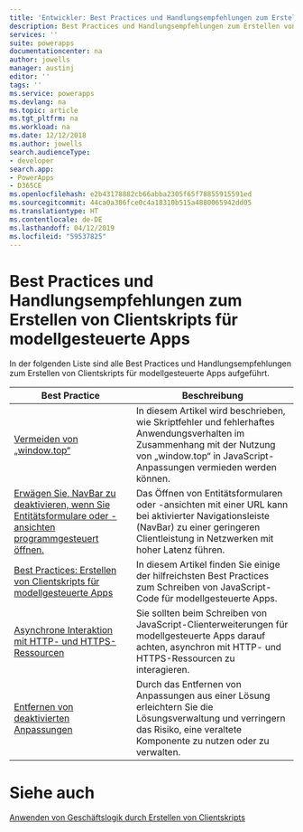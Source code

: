 ```yaml
---
title: 'Entwickler: Best Practices und Handlungsempfehlungen zum Erstellen von Clientskripts für modellgesteuerte Apps | Microsoft-Dokumentation'
description: Best Practices und Handlungsempfehlungen zum Erstellen von Clientskripts für Entwickler von modellgesteuerten Apps in PowerApps.
services: ''
suite: powerapps
documentationcenter: na
author: jowells
manager: austinj
editor: ''
tags: ''
ms.service: powerapps
ms.devlang: na
ms.topic: article
ms.tgt_pltfrm: na
ms.workload: na
ms.date: 12/12/2018
ms.author: jowells
search.audienceType:
- developer
search.app:
- PowerApps
- D365CE
ms.openlocfilehash: e2b43178882cb66abba2305f65f78855915591ed
ms.sourcegitcommit: 44ca0a386fce0c4a18310b515a4880065942dd05
ms.translationtype: HT
ms.contentlocale: de-DE
ms.lasthandoff: 04/12/2019
ms.locfileid: "59537825"
---
```

# <a name="best-practices-and-guidance-of-client-side-scripting-for-model-driven-apps"></a>Best Practices und Handlungsempfehlungen zum Erstellen von Clientskripts für modellgesteuerte Apps

In der folgenden Liste sind alle Best Practices und Handlungsempfehlungen zum Erstellen von Clientskripts für modellgesteuerte Apps aufgeführt.

|Best Practice  |Beschreibung  |
|---------|---------|
|[Vermeiden von „window.top“](avoid-window-top.md)     |In diesem Artikel wird beschrieben, wie Skriptfehler und fehlerhaftes Anwendungsverhalten im Zusammenhang mit der Nutzung von „window.top“ in JavaScript-Anpassungen vermieden werden können.         |
|[Erwägen Sie, NavBar zu deaktivieren, wenn Sie Entitätsformulare oder -ansichten programmgesteuert öffnen.](consider-disabling-navbar-programmatically-opening-entity-forms-views.md)|Das Öffnen von Entitätsformularen oder -ansichten mit einer URL kann bei aktivierter Navigationsleiste (NavBar) zu einer geringeren Clientleistung in Netzwerken mit hoher Latenz führen.|
|[Best Practices: Erstellen von Clientskripts für modellgesteuerte Apps](../../clientapi/client-scripting-best-practices.md)     |In diesem Artikel finden Sie einige der hilfreichsten Best Practices zum Schreiben von JavaScript-Code für modellgesteuerte Apps.         |
|[Asynchrone Interaktion mit HTTP- und HTTPS-Ressourcen](interact-http-https-resources-asynchronously.md)     |Sie sollten beim Schreiben von JavaScript-Clienterweiterungen für modellgesteuerte Apps darauf achten, asynchron mit HTTP- und HTTPS-Ressourcen zu interagieren.         |
|[Entfernen von deaktivierten Anpassungen](remove-deactivated-disabled-configurations.md)     |Durch das Entfernen von Anpassungen aus einer Lösung erleichtern Sie die Lösungsverwaltung und verringern das Risiko, eine veraltete Komponente zu nutzen oder zu verwalten.         |

# <a name="see-also"></a>Siehe auch
[Anwenden von Geschäftslogik durch Erstellen von Clientskripts](../../client-scripting.md) <br />
 